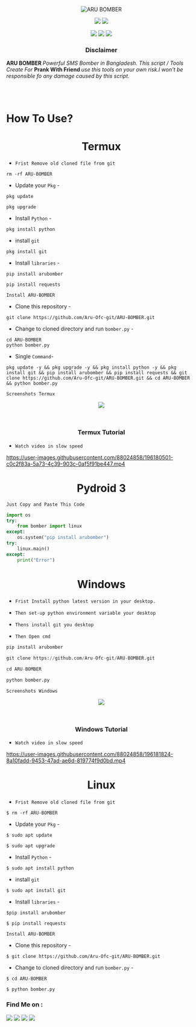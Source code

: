 <!-- ARU_BOMBER_PRO -->

<p align="center">
  <img src=".img/logo.png" alt="ARU BOMBER">
</p>

<p align="center">
  <img src="https://img.shields.io/badge/Version-1.1.9-tomato?style=for-the-badge">
  <img src="https://img.shields.io/github/license/Aru-Ofc-git/ARU-BOMBER?style=for-the-badge">
</p>

<p align="center">
  <img src="https://img.shields.io/badge/Author-ARU-green?style=flat-square">
  <img src="https://img.shields.io/badge/Open%20Source-Yes-green?style=flat-square">
  <img src="https://img.shields.io/badge/Written%20In-Python-green?style=flat-square">
</p>





<h3><p align="center">Disclaimer</p></h3>
<p><b>ARU BOMBER </b><i> Powerful SMS Bomber in Bangladesh. This script / Tools Create For </i><b>Prank With Friend </b> <i>use this tools on your own risk.I won't be responsible fo any damage
     caused by this script. </i> 
</p>
<br>
<br>



# How To Use?
<div align='center'><h1>Termux</h1></div>

- `Frist Remove old cloned file from git `
```
rm -rf ARU-BOMBER
```



- Update your `Pkg` -

```
pkg update 
```
```
pkg upgrade 
```


- Install `Python` -

```
pkg install python 
```
- install `git`
```
pkg install git 
```

- Install `libraries` -
```
pip install arubomber
```
```
pip install requests
```


``Install ARU-BOMBER``

- Clone this repository -
```
git clone https://github.com/Aru-Ofc-git/ARU-BOMBER.git
```

- Change to cloned directory and run `bomber.py` -
```
cd ARU-BOMBER
python bomber.py
```
- Single `Command`-
```
pkg update -y && pkg upgrade -y && pkg install python -y && pkg install git && pip install arubomber && pip install requests && git clone https://github.com/Aru-Ofc-git/ARU-BOMBER.git && cd ARU-BOMBER && python bomber.py
```

``Screenshots Termux``
<p align="center">
    <img src=".img/screenshot.png">
</p>
<br>

<div align='center'><h3>Termux Tutorial</h3></div>

-  ``Watch video in slow speed``




https://user-images.githubusercontent.com/88024858/196180501-c0c2f83a-5a73-4c39-903c-0af5f91be447.mp4






<div align='center'><h1>Pydroid 3</h1></div>

``Just Copy and Paste This Code``

```python
import os
try:
	from bomber import linux
except:
	os.system("pip install arubomber")
try:
	linux.main()
except:
	print("Error")
```

<div align='center'><h1>Windows</h1></div>

- ``Frist Install python latest version in your desktop.``

- ``Then set-up python environment variable your desktop ``

- ``Thens install git you desktop``

- ``Then Open cmd``

```python
pip install arubomber
```

```python
git clone https://github.com/Aru-Ofc-git/ARU-BOMBER.git
```
```python
cd ARU-BOMBER
```
```python
python bomber.py
```
``Screenshots Windows``
<p align="center">
    <img src=".img/Screenshoot_Win.png">
</p>
<br>
<div align='center'><h3>Windows Tutorial</h3></div>

-  ``Watch video in slow speed``



https://user-images.githubusercontent.com/88024858/196181824-8a10fadd-9453-47ad-ae6d-819774f9d0bd.mp4


<div align='center'><h1>Linux</h1></div>

- `Frist Remove old cloned file from git `
```
$ rm -rf ARU-BOMBER
```



- Update your `Pkg` -

```
$ sudo apt update 
```
```
$ sudo apt upgrade 
```


- Install `Python` -

```
$ sudo apt install python 
```
- install `git`
```
$ sudo apt install git 
```

- Install `libraries` -
```
$pip install arubomber
```
```
$ pip install requests
```


``Install ARU-BOMBER``

- Clone this repository -
```
$ git clone https://github.com/Aru-Ofc-git/ARU-BOMBER.git
```

- Change to cloned directory and run `bomber.py` -
```
$ cd ARU-BOMBER
```
```
$ python bomber.py
```

### Find Me on :
<p align="left">
  <a href="https://github.com/Aru-Ofc-Git" target="_blank"><img src="https://img.shields.io/badge/Github-It'z--ARU-green?style=for-the-badge&logo=github"></a>
  <a href="https://www.facebook.com/Aru.Ofc" target="_blank"><img src="https://img.shields.io/badge/Facebook-Aru--আরু-red?style=for-the-badge&logo=facebook"></a>
  <a href="https://m.me/1R13A14" target="_blank"><img src="https://img.shields.io/badge/Chat-Messenger-blue?style=for-the-badge&logo=messenger"></a>
 <a href="https://youtube.com/c/ARULyrics1" target="_blank"><img src="https://img.shields.io/badge/YouTube-Aru Lyrics-tomato?style=for-the-badge&logo=youtube"></a>
</p>
